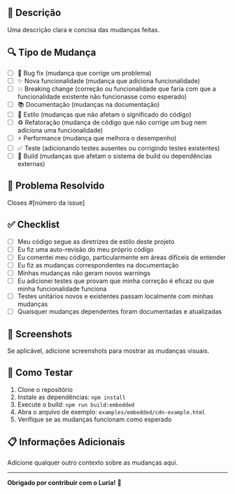 ## 📝 Descrição

Uma descrição clara e concisa das mudanças feitas.

## 🔍 Tipo de Mudança

- [ ] 🐛 Bug fix (mudança que corrige um problema)
- [ ] ✨ Nova funcionalidade (mudança que adiciona funcionalidade)
- [ ] 💥 Breaking change (correção ou funcionalidade que faria com que a funcionalidade existente não funcionasse como esperado)
- [ ] 📚 Documentação (mudanças na documentação)
- [ ] 🎨 Estilo (mudanças que não afetam o significado do código)
- [ ] ♻️ Refatoração (mudança de código que não corrige um bug nem adiciona uma funcionalidade)
- [ ] ⚡ Performance (mudança que melhora o desempenho)
- [ ] ✅ Teste (adicionando testes ausentes ou corrigindo testes existentes)
- [ ] 🔧 Build (mudanças que afetam o sistema de build ou dependências externas)

## 🎯 Problema Resolvido

Closes #[número da issue]

## ✅ Checklist

- [ ] Meu código segue as diretrizes de estilo deste projeto
- [ ] Eu fiz uma auto-revisão do meu próprio código
- [ ] Eu comentei meu código, particularmente em áreas difíceis de entender
- [ ] Eu fiz as mudanças correspondentes na documentação
- [ ] Minhas mudanças não geram novos warnings
- [ ] Eu adicionei testes que provam que minha correção é eficaz ou que minha funcionalidade funciona
- [ ] Testes unitários novos e existentes passam localmente com minhas mudanças
- [ ] Quaisquer mudanças dependentes foram documentadas e atualizadas

## 📸 Screenshots

Se aplicável, adicione screenshots para mostrar as mudanças visuais.

## 🧪 Como Testar

1. Clone o repositório
2. Instale as dependências: `npm install`
3. Execute o build: `npm run build:embedded`
4. Abra o arquivo de exemplo: `examples/embedded/cdn-example.html`
5. Verifique se as mudanças funcionam como esperado

## 📋 Informações Adicionais

Adicione qualquer outro contexto sobre as mudanças aqui.

---

**Obrigado por contribuir com o Luria!** 🚀 